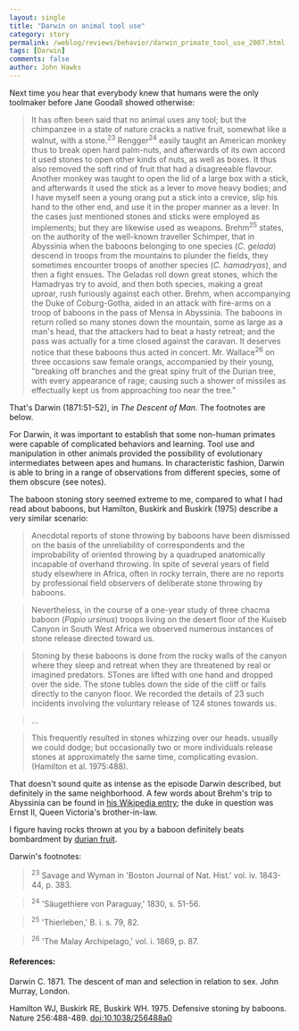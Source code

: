 ```yaml
---
layout: single 
title: "Darwin on animal tool use" 
category: story
permalink: /weblog/reviews/behavior/darwin_primate_tool_use_2007.html
tags: [Darwin] 
comments: false 
author: John Hawks 
---
```



<p>
Next time you hear that everybody knew that humans were the only toolmaker before Jane Goodall showed otherwise: 
</p>

<blockquote>It has often been said that no animal uses any tool; but the chimpanzee in a state of nature cracks a native fruit, somewhat like a walnut, with a stone.<sup>23</sup> Rengger<sup>24</sup> easily taught an American monkey thus to break open hard palm-nuts, and afterwards of its own accord it used stones to open other kinds of nuts, as well as boxes. It thus also removed the soft rind of fruit that had a disagreeable flavour. Another monkey was taught to open the lid of a large box with a stick, and afterwards it used the stick as a lever to move heavy bodies; and I have myself seen a young orang put a stick into a crevice, slip his hand to the other end, and use it in the proper manner as a lever. In the cases just mentioned stones and sticks were employed as implements; but they are likewise used as weapons. Brehm<sup>25</sup> states, on the authority of the well-known traveller Schimper, that in Abyssinia when the baboons belonging to one species (<i>C. gelada</i>) descend in troops from the mountains to plunder the fields, they sometimes encounter troops of another species (<i>C. hamadryas</i>), and then a fight ensues. The Geladas roll down great stones, which the Hamadryas try to avoid, and then both species, making a great uproar, rush furiously against each other. Brehm, when accompanying the Duke of Coburg-Gotha, aided in an attack with fire-arms on a troop of baboons in the pass of Mensa in Abyssinia. The baboons in return rolled so many stones down the mountain, some as large as a man's head, that the attackers had to beat a hasty retreat; and the pass was actually for a time closed against the caravan. It deserves notice that these baboons thus acted in concert. Mr. Wallace<sup>26</sup> on three occasions saw female orangs, accompanied by their young, "breaking off branches and the great spiny fruit of the Durian tree, with every appearance of rage; causing such a shower of missiles as effectually kept us from approaching too near the tree."</blockquote>

<p>
That's Darwin (1871:51-52), in <i>The Descent of Man</i>. The footnotes are below. 
</p>

<p>
For Darwin, it was important to establish that some non-human primates were capable of complicated behaviors and learning. Tool use and manipulation in other animals provided the possibility of evolutionary intermediates between apes and humans. In characteristic fashion, Darwin is able to bring in a range of observations from different species, some of them obscure (see notes). 
</p>

<p>
The baboon stoning story seemed extreme to me, compared to what I had read about baboons, but Hamilton, Buskirk and Buskirk (1975) describe a very similar scenario: 
</p>

<blockquote>Anecdotal reports of stone throwing by baboons have been dismissed on the basis of the unreliability of correspondents and the improbability of oriented throwing by a quadruped anatomically incapable of overhand throwing. In spite of several years of field study elsewhere in Africa, often in rocky terrain, there are no reports by professional field observers of deliberate stone throwing by baboons. </blockquote>

<blockquote>Nevertheless, in the course of a one-year study of three chacma baboon (<i>Papio ursinus</i>) troops living on the desert floor of the Kuiseb Canyon in South West Africa we observed numerous instances of stone release directed toward us. </blockquote>

<blockquote>Stoning by these baboons is done from the rocky walls of the canyon where they sleep and retreat when they are threatened by real or imagined predators. STones are lifted with one hand and dropped over the side. The stone tubles down the side of the cliff or falls directly to the canyon floor. We recorded the details of 23 such incidents involving the voluntary release of 124 stones towards us. </blockquote>

<blockquote>...</blockquote>

<blockquote>This frequently resulted in stones whizzing over our heads. usually we could dodge; but occasionally two or more individuals release stones at approximately the same time, complicating evasion. (Hamilton et al. 1975:488).</blockquote>

<p>
That doesn't sound quite as intense as the episode Darwin described, but definitely in the same neighborhood. A few words about Brehm's trip to Abyssinia can be found in <a href="http://en.wikipedia.org/wiki/Alfred_Brehm">his Wikipedia entry</a>; the duke in question was Ernst II, Queen Victoria's brother-in-law. 
</p>

<p>
I figure having rocks thrown at you by a baboon definitely beats bombardment by <a href="http://en.wikipedia.org/wiki/Durian_fruit">durian fruit</a>. 
</p>

<p>
Darwin's footnotes:
</p>

<blockquote><sup>23</sup> Savage and Wyman in 'Boston Journal of Nat. Hist.' vol. iv. 1843-44, p. 383.</blockquote>

<blockquote><sup>24</sup> 'S&auml;ugethiere von Paraguay,' 1830, s. 51-56.</blockquote>

<blockquote><sup>25</sup> 'Thierleben,' B. i. s. 79, 82.</blockquote>

<blockquote><sup>26</sup> 'The Malay Archipelago,' vol. i. 1869, p. 87.</blockquote>

<h4>References:</h4>

<p class="cite">Darwin C. 1871. The descent of man and selection in relation to sex. John Murray, London. </p>

<p class="cite">Hamilton WJ, Buskirk RE, Buskirk WH. 1975. Defensive stoning by baboons. Nature 256:488-489. <a href="http://dx.doi.org/10.1038/256488a0">doi:10.1038/256488a0</a></p>


